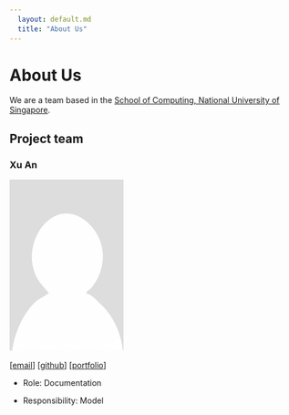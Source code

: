 ```yaml
---
  layout: default.md
  title: "About Us"
---
```


# About Us

We are a team based in the [School of Computing, National University of Singapore](http://www.comp.nus.edu.sg).

## Project team

### Xu An

<img src="images/xateh.png" width="200px">

<!-- [[homepage](http://www.comp.nus.edu.sg/~tehxuan)] -->
[[email](teh.xu.an@u.nus.edu)]
[[github](https://github.com/xateh)]
[[portfolio](team/xateh.md)]

* Role: Documentation

* Responsibility: Model
